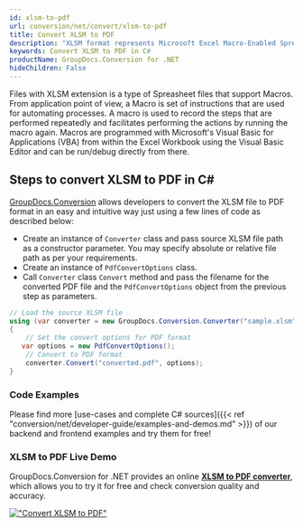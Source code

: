 ```yaml
---
id: xlsm-to-pdf
url: conversion/net/convert/xlsm-to-pdf
title: Convert XLSM to PDF
description: "XLSM format represents Microsoft Excel Macro-Enabled Spreadsheet with .xlsm extension. Learn how to convert XLSM to PDF file programmatically in C# language using GroupDocs.Conversion for .NET library."
keywords: Convert XLSM to PDF in C#
productName: GroupDocs.Conversion for .NET
hideChildren: False
---
```


Files with XLSM extension is a type of Spreasheet files that support Macros. From application point of view, a Macro is set of instructions that are used for automating processes. A macro is used to record the steps that are performed repeatedly and facilitates performing the actions by running the macro again. Macros are programmed with Microsoft's Visual Basic for Applications (VBA) from within the Excel Workbook using the Visual Basic Editor and can be run/debug directly from there.

## Steps to convert XLSM to PDF in C#

[GroupDocs.Conversion](https://products.groupdocs.com/conversion/net) allows developers to convert the XLSM file to PDF format in an easy and intuitive way just using a few lines of code as described below:

* Create an instance of `Converter` class and pass source XLSM file path as a constructor parameter. You may specify absolute or relative file path as per your requirements. 
* Create an instance of `PdfConvertOptions` class.
* Call `Converter` class `Convert` method and pass the filename for the converted PDF file and the `PdfConvertOptions` object from the previous step as parameters.

```csharp
// Load the source XLSM file
using (var converter = new GroupDocs.Conversion.Converter("sample.xlsm"))
{
    // Set the convert options for PDF format
   var options = new PdfConvertOptions();
    // Convert to PDF format
    converter.Convert("converted.pdf", options);
}
```

### Code Examples

Please find more [use-cases and complete C# sources]({{< ref "conversion/net/developer-guide/examples-and-demos.md" >}}) of our backend and frontend examples and try them for free!

### XLSM to PDF Live Demo

GroupDocs.Conversion for .NET provides an online [**XLSM to PDF converter**](https://products.groupdocs.app/conversion/xlsm-to-pdf), which allows you to try it for free and check conversion quality and accuracy.

[!["Convert XLSM to PDF"](conversion/net/images/convert-to-pdf/convert-xlsm-to-pdf.png)](https://products.groupdocs.app/conversion/xlsm-to-pdf)